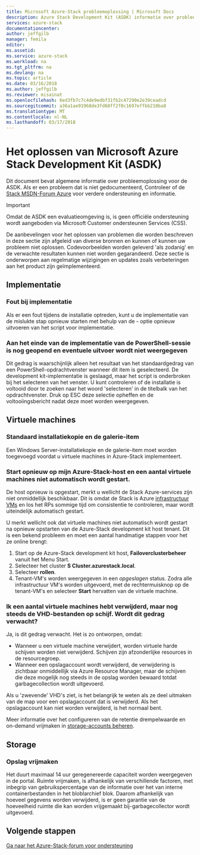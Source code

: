 ```yaml
---
title: Microsoft Azure-Stack probleemoplossing | Microsoft Docs
description: Azure Stack Development Kit (ASDK) informatie over probleemoplossing.
services: azure-stack
documentationcenter: 
author: jeffgilb
manager: femila
editor: 
ms.assetid: 
ms.service: azure-stack
ms.workload: na
ms.tgt_pltfrm: na
ms.devlang: na
ms.topic: article
ms.date: 03/16/2018
ms.author: jeffgilb
ms.reviewer: misainat
ms.openlocfilehash: 6ed3fb7c7c4de9edbf31fb2c47290e2e39ceadcd
ms.sourcegitcommit: a36a1ae91968de3fd68ff2f0c1697effbb210ba8
ms.translationtype: MT
ms.contentlocale: nl-NL
ms.lasthandoff: 03/17/2018
---
```

# <a name="microsoft-azure-stack-development-kit-asdk-troubleshooting"></a>Het oplossen van Microsoft Azure Stack Development Kit (ASDK)
Dit document bevat algemene informatie over probleemoplossing voor de ASDK. Als er een probleem dat is niet gedocumenteerd, Controleer of de [Stack MSDN-Forum Azure](https://social.msdn.microsoft.com/Forums/azure/home?forum=azurestack) voor verdere ondersteuning en informatie.  

> [!IMPORTANT]
> Omdat de ASDK een evaluatieomgeving is, is geen officiële ondersteuning wordt aangeboden via Microsoft Customer ondersteunen Services (CSS).

De aanbevelingen voor het oplossen van problemen die worden beschreven in deze sectie zijn afgeleid van diverse bronnen en kunnen of kunnen uw probleem niet oplossen. Codevoorbeelden worden geleverd 'als zodanig' en de verwachte resultaten kunnen niet worden gegarandeerd. Deze sectie is onderworpen aan regelmatige wijzigingen en updates zoals verbeteringen aan het product zijn geïmplementeerd.

## <a name="deployment"></a>Implementatie
### <a name="deployment-failure"></a>Fout bij implementatie
Als er een fout tijdens de installatie optreden, kunt u de implementatie van de mislukte stap opnieuw starten met behulp van de - optie opnieuw uitvoeren van het script voor implementatie.  

### <a name="at-the-end-of-the-deployment-the-powershell-session-is-still-open-and-doesnt-show-any-output"></a>Aan het einde van de implementatie van de PowerShell-sessie is nog geopend en eventuele uitvoer wordt niet weergegeven
Dit gedrag is waarschijnlijk alleen het resultaat van het standaardgedrag van een PowerShell-opdrachtvenster wanneer dit item is geselecteerd. De development kit-implementatie is geslaagd, maar het script is onderbroken bij het selecteren van het venster. U kunt controleren of de installatie is voltooid door te zoeken naar het woord 'selecteren' in de titelbalk van het opdrachtvenster. Druk op ESC deze selectie opheffen en de voltooiingsbericht nadat deze moet worden weergegeven.

## <a name="virtual-machines"></a>Virtuele machines
### <a name="default-image-and-gallery-item"></a>Standaard installatiekopie en de galerie-item
Een Windows Server-installatiekopie en de galerie-item moet worden toegevoegd voordat u virtuele machines in Azure-Stack implementeert.

### <a name="after-restarting-my-azure-stack-host-some-vms-may-not-automatically-start"></a>Start opnieuw op mijn Azure-Stack-host en een aantal virtuele machines niet automatisch wordt gestart.
De host opnieuw is opgestart, merkt u wellicht de Stack Azure-services zijn niet onmiddellijk beschikbaar. Dit is omdat de Stack is Azure [infrastructuur VMs](asdk-architecture.md#virtual-machine-roles) en los het RPs sommige tijd om consistentie te controleren, maar wordt uiteindelijk automatisch gestart.

U merkt wellicht ook dat virtuele machines niet automatisch wordt gestart na opnieuw opstarten van de Azure-Stack development kit host tenant. Dit is een bekend probleem en moet een aantal handmatige stappen voor het ze online brengt:

1.  Start op de Azure-Stack development kit host, **Failoverclusterbeheer** vanuit het Menu Start.
2.  Selecteer het cluster **S Cluster.azurestack.local**.
3.  Selecteer **rollen**.
4.  Tenant-VM's worden weergegeven in een *opgeslagen* status. Zodra alle infrastructuur VM's worden uitgevoerd, met de rechtermuisknop op de tenant-VM's en selecteer **Start** hervatten van de virtuele machine.

### <a name="i-have-deleted-some-virtual-machines-but-still-see-the-vhd-files-on-disk-is-this-behavior-expected"></a>Ik een aantal virtuele machines hebt verwijderd, maar nog steeds de VHD-bestanden op schijf. Wordt dit gedrag verwacht?
Ja, is dit gedrag verwacht. Het is zo ontworpen, omdat:

* Wanneer u een virtuele machine verwijdert, worden virtuele harde schijven worden niet verwijderd. Schijven zijn afzonderlijke resources in de resourcegroep.
* Wanneer een opslagaccount wordt verwijderd, de verwijdering is zichtbaar onmiddellijk via Azure Resource Manager, maar de schijven die deze mogelijk nog steeds in de opslag worden bewaard totdat garbagecollection wordt uitgevoerd.

Als u 'zwevende' VHD's ziet, is het belangrijk te weten als ze deel uitmaken van de map voor een opslagaccount dat is verwijderd. Als het opslagaccount kan niet worden verwijderd, is het normaal bent.

Meer informatie over het configureren van de retentie drempelwaarde en on-demand vrijmaken in [storage-accounts beheren](.\.\azure-stack-manage-storage-accounts.md).

## <a name="storage"></a>Storage
### <a name="storage-reclamation"></a>Opslag vrijmaken
Het duurt maximaal 14 uur geregenereerde capaciteit worden weergegeven in de portal. Ruimte vrijmaken, is afhankelijk van verschillende factoren, met inbegrip van gebruikspercentage van de informatie over het van interne containerbestanden in het bloblarchief blok. Daarom afhankelijk van hoeveel gegevens worden verwijderd, is er geen garantie van de hoeveelheid ruimte die kan worden vrijgemaakt bij-garbagecollector wordt uitgevoerd.

## <a name="next-steps"></a>Volgende stappen
[Ga naar het Azure-Stack-forum voor ondersteuning](https://social.msdn.microsoft.com/Forums/azure/home?forum=azurestack)

